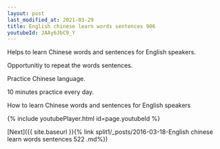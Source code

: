 ```yaml
---
layout: post
last_modified_at: 2021-03-29
title: English chinese learn words sentences 906 
youtubeId: JAAy6JbC9_Y
---
```

 
 
Helps to learn Chinese words and sentences for English speakers.

Opportunitiy to repeat the words sentences. 

Practice Chinese language. 
 
10 minutes practice every day. 
 
How to learn Chinese words and sentences for English speakers 
 
{% include youtubePlayer.html id=page.youtubeId %}
 
 
[Next]({{ site.baseurl }}{% link  split1/_posts/2016-03-18-English chinese learn words sentences 522 .md%})
 

